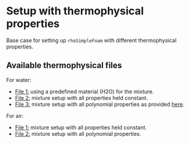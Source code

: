 # Setup with thermophysical properties

Base case for setting up `rhoSimpleFoam` with different thermophysical properties.

## Available thermophysical files

For water:

- [File 1:](constant/water/thermophysicalProperties-1) using a predefined material (H2O) for the mixture.
- [File 2:](constant/water/thermophysicalProperties-2) mixture setup with all properties held constant.
- [File 3:](constant/water/thermophysicalProperties-3) mixture setup with all polynomial properties as provided [here](https://holzmann-cfd.com/community/blog-and-tools/cae-blog/thermophysical-properties-water).

For air:

- [File 1:](constant/water/thermophysicalProperties-1) mixture setup with all properties held constant.
- [File 2:](constant/water/thermophysicalProperties-2) mixture setup with all polynomial properties.